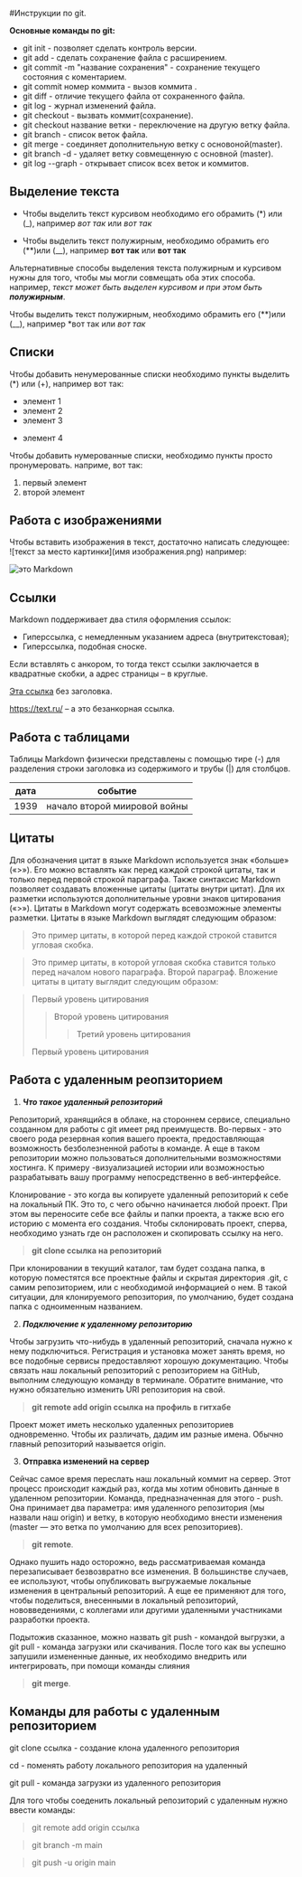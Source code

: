 #Инструкции по git.

**Основные команды  по git:**

+ git init - позволяет сделать контроль версии.
+ git add - сделать сохранение файла с расширением.
+ git commit -m "название сохранения" - сохранение текущего 
состояния с коментарием.
+ git commit  номер коммита - вызов коммита .
+ git diff - отличие текущего файла от сохраненного файла.
+ git log - журнал изменений файла.
+ git checkout - вызвать коммит(сохранение).
+ git checkout название ветки  - переключение на другую ветку файла.
+ git branch - список веток файла.
+ git merge - соединяет дополнительную ветку с основоной(master).
+ git branch -d - удаляет ветку совмещенную с основной (master).
+ git log --graph - открывает список всех веток и коммитов.


## Выделение текста

+ Чтобы выделить текст курсивом необходимо его обрамить (*) или (_), 
например *вот так* или _вот так_

+ Чтобы выделить текст полужирным, необходимо обрамить его (**)или (__), например
**вот так** или __вот так__


Альтернативные способы выделения текста полужирным и курсивом нужны для того, чтобы мы могли совмещать оба этих способа. например, _текст может быть выделен курсивом и при этом быть 
**полужирным**_.

Чтобы выделить текст полужирным, необходимо обрамить его (**)или (__), например
*вот так или _вот так_



## Списки


Чтобы добавить ненумерованные списки необходимо пункты выделить (*) или (+), например вот так:

* элемент 1
* элемент 2
* элемент 3
+ элемент 4

Чтобы добавить нумерованные списки, необходимо пункты просто пронумеровать.
наприме, вот так:
1. первый элемент
2. второй элемент

## Работа с изображениями



Чтобы вставить изображения в текст, достаточно написать следующее:
![текст за место картинки](имя изображения.png)
например:


![это Markdown](1.png)


## Ссылки

Markdown поддерживает два стиля оформления ссылок:

+ Гиперссылка, с немедленным указанием адреса (внутритекстовая);
+ Гиперссылка, подобная сноске.

Если вставлять с анкором, то тогда текст ссылки заключается в квадратные скобки, а адрес страницы – в круглые. 

[Эта ссылка](http://example.net/) без заголовка.


<https://text.ru/> – а это безанкорная ссылка.

## Работа с таблицами

Таблицы Markdown физически представлены с помощью тире (-) для разделения строки заголовка из содержимого и трубы (|) для столбцов.



дата | событие
------ | ------
1939   | начало второй миировой войны






## Цитаты

Для обозначения цитат в языке Markdown используется знак «больше» («>»). Его можно вставлять как перед каждой строкой цитаты, так и только перед первой строкой параграфа. Также синтаксис Markdown позволяет создавать вложенные цитаты (цитаты внутри цитат). Для их разметки используются дополнительные уровни знаков цитирования («>»). Цитаты в Markdown могут содержать всевозможные элементы разметки. Цитаты в языке Markdown выглядят следующим образом:

>Это пример цитаты,
>в которой перед каждой строкой
>ставится угловая скобка.

>Это пример цитаты,
в которой угловая скобка
ставится только перед началом нового параграфа.
>Второй параграф.
Вложение цитаты в цитату выглядит следующим образом:

> Первый уровень цитирования
>> Второй уровень цитирования
>>> Третий уровень цитирования
>
>Первый уровень цитирования


## Работа с удаленным реопзиторием

1. _**Что такое удаленный репозиторий**_


Репозиторий, хранящийся в облаке, на стороннем сервисе, специально созданном для работы с git имеет ряд преимуществ. Во-первых - это своего рода резервная копия вашего проекта, предоставляющая возможность безболезненной работы в команде. А еще в таком репозитории можно пользоваться дополнительными возможностями хостинга. К примеру -визуализацией истории или возможностью разрабатывать вашу программу непосредственно в веб-интерфейсе.


Клонирование - это когда вы копируете удаленный репозиторий к себе на локальный ПК. Это то, с чего обычно начинается любой проект. При этом вы переносите себе все файлы и папки проекта, а также всю его историю с момента его создания. Чтобы склонировать проект, сперва, необходимо узнать где он расположен и скопировать ссылку на него. 

>**git clone ссылка на репозиторий**

При клонировании в текущий каталог, там будет создана папка, в которую поместятся все проектные файлы и скрытая директория .git, с самим репозиторием, или с необходимой информацией о нем. В такой ситуации, для клонируемого репозитория, по умолчанию, будет создана папка с одноименным названием.

2. _**Подключение к удаленному репозиторию**_
   
Чтобы загрузить что-нибудь в удаленный репозиторий, сначала нужно к нему подключиться. Регистрация и установка может занять время, но все подобные сервисы предоставляют хорошую документацию.
Чтобы связать наш локальный репозиторий с репозиторием на GitHub, выполним следующую команду в терминале. Обратите внимание, что нужно обязательно изменить URI репозитория на свой.

 >**git remote add origin ссылка на профиль в гитхабе**

Проект может иметь несколько удаленных репозиториев одновременно. Чтобы их различать,  дадим им разные имена. Обычно главный репозиторий называется origin.

3. **Отправка изменений на сервер**


Сейчас самое время переслать наш локальный коммит на сервер. Этот процесс происходит каждый раз, когда мы хотим обновить данные в удаленном репозитории.
Команда, предназначенная для этого - push. Она принимает два параметра: имя удаленного репозитория (мы назвали наш origin) и ветку, в которую необходимо внести изменения (master — это ветка по умолчанию для всех репозиториев).



 >**git remote**.

Однако пушить надо осторожно, ведь рассматриваемая команда перезаписывает безвозвратно все изменения. В большинстве случаев, ее используют, чтобы опубликовать выгружаемые локальные изменения в центральный репозиторий. А еще ее применяют для того, чтобы поделиться, внесенными в локальный репозиторий, нововведениями, с коллегами или другими удаленными участниками разработки проекта. 

Подытожив сказанное, можно назвать git push - командой выгрузки, а git pull  - команда загрузки или скачивания. После того как вы успешно запушили измененные данные, их необходимо внедрить или интегрировать, при помощи команды слияния 

>**git merge**.

## Команды для работы с удаленным репозиторием
 
git clone ссылка - создание клона удаленного репозитория 

cd - поменять работу локального репозитория на удаленный

git pull - команда загрузки из удаленного репозитория

Для того чтобы соеденить  локальный репозиторий с удаленным нужно ввести команды:

>git remote add origin ссылка

>git branch -m main

>git push -u origin main




